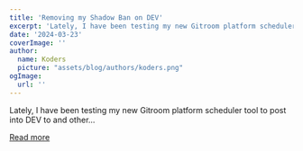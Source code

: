```yaml
---
title: 'Removing my Shadow Ban on DEV'
excerpt: 'Lately, I have been testing my new Gitroom platform scheduler tool to post into DEV to and other...'
date: '2024-03-23'
coverImage: ''
author:
  name: Koders
  picture: "assets/blog/authors/koders.png"
ogImage:
  url: ''
---
```


Lately, I have been testing my new Gitroom platform scheduler tool to post into DEV to and other...

[Read more](https://dev.to/nevodavid/removing-my-shadow-ban-on-dev-3615)
